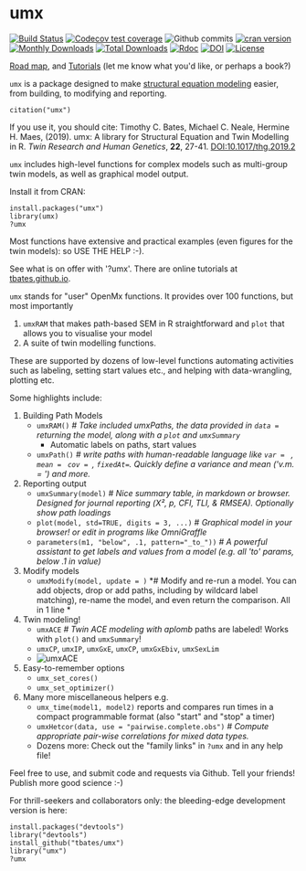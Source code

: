 # umx

[![Build Status](https://travis-ci.org/tbates/umx.svg?branch=master)](https://travis-ci.org/tbates/umx)
[![Codecov test coverage](https://codecov.io/gh/tbates/umx/branch/master/graph/badge.svg)](https://codecov.io/gh/tbates/umx?branch=master)
![Github commits](https://img.shields.io/github/commits-since/tbates/umx/latest.svg?colorB=green)
[![cran version](http://www.r-pkg.org/badges/version/umx)](https://cran.r-project.org/package=umx)
[![Monthly Downloads](http://cranlogs.r-pkg.org/badges/umx)](http://cranlogs.r-pkg.org/badges/umx)
[![Total Downloads](http://cranlogs.r-pkg.org/badges/grand-total/umx)](http://cranlogs.r-pkg.org/badges/grand-total/umx)
[![Rdoc](http://www.rdocumentation.org/badges/version/umx)](http://www.rdocumentation.org/packages/umx)
[![DOI](https://img.shields.io/badge/doi-10.1017/thg.2019.2-yellow.svg?style=flat)](https://doi.org/10.1017/thg.2019.2)
[![License](https://img.shields.io/cran/l/umx.svg)](https://cran.r-project.org/package=umx)

[Road map](https://github.com/tbates/umx/labels/enhancement), and [Tutorials](https://tbates.github.io) (let me know what you'd like, or perhaps a book?)

`umx` is a package designed to make [structural equation modeling](https://en.wikipedia.org/wiki/Structural_equation_modeling) easier, from building, to modifying and reporting.

`citation("umx")`

If you use it, you should cite: Timothy C. Bates, Michael C. Neale, Hermine H. Maes, (2019). umx: A library for Structural Equation and Twin Modelling in R. *Twin Research and Human Genetics*, **22**, 27-41. [DOI:10.1017/thg.2019.2](https://doi.org/10.1017/thg.2019.2)


`umx` includes high-level functions for complex models such as multi-group twin models, as well as graphical model output.

Install it from CRAN:

```splus
install.packages("umx")
library(umx)
?umx
```

Most functions have extensive and practical examples (even figures for the twin models): so USE THE HELP :-).

See what is on offer with '?umx'. There are online tutorials at  [tbates.github.io](http://tbates.github.io).

`umx` stands for "user" OpenMx functions. It provides over 100 functions, but most importantly
1. `umxRAM` that makes path-based SEM in R straightforward and `plot` that allows you to visualise your model
2. A suite of twin modelling functions.

These are supported by dozens of low-level functions automating activities such as labeling, setting start values etc., and helping with data-wrangling, plotting etc.

Some highlights include:

1. Building Path Models
	* `umxRAM()` *# Take included umxPaths, the data provided in `data =` returning the model, along with a `plot` and `umxSummary`*
	  * Automatic labels on paths, start values
	* `umxPath()` *# write paths with human-readable language like `var = ` , `mean = ` `cov = `, `fixedAt=`. Quickly define a variance and mean ('v.m. = ') and more.*
2. Reporting output
	* `umxSummary(model)` # *Nice summary table, in markdown or browser. Designed for journal reporting (Χ², p, CFI, TLI, & RMSEA). Optionally show path loadings*
	* `plot(model, std=TRUE, digits = 3, ...)` # *Graphical model in your browser! or edit in programs like OmniGraffle*
	* `parameters(m1, "below", .1, pattern="_to_"))` *# A powerful assistant to get labels and values from a model (e.g. all 'to' params, below .1 in value)*
3. Modify models
	* `umxModify(model, update = )` *# Modify and re-run a model. You can add objects, drop or add paths, including by wildcard label matching), re-name the model, and even return the comparison. All in 1 line *
4. Twin modeling!
	* `umxACE` *# Twin ACE modeling with aplomb* paths are labeled! Works with `plot()` and `umxSummary`!
	* `umxCP`, `umxIP`, `umxGxE`, `umxCP`, `umxGxEbiv`, `umxSexLim`
	* ![umxACE](https://github.com/tbates/umx/blob/master/man/figures/ACEunivariate.png)
5. Easy-to-remember options
	* `umx_set_cores()`
	* `umx_set_optimizer()`
6. Many more miscellaneous helpers e.g.
	* `umx_time(model1, model2)` reports and compares run times in a compact programmable format (also "start" and "stop" a timer)
	* `umxHetcor(data, use = "pairwise.complete.obs")` *# Compute appropriate pair-wise correlations for mixed data types.*
	* Dozens more: Check out the "family links" in `?umx` and in any help file!

Feel free to use, and submit code and requests via Github. Tell your friends! Publish more good science :-)


For thrill-seekers and collaborators only: the bleeding-edge development version is here:

```splus
install.packages("devtools")
library("devtools")
install_github("tbates/umx")
library("umx")
?umx
```
